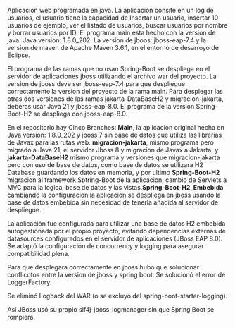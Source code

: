 Aplicacion web programada en java. La aplicacion consite en un log de usuarios, el usuario tiene la capacidad de Insertar un usuario, insertar 10 usuarios de ejemplo, ver el listado de usuarios, buscar usuarios por nombre y borrar usuarios por ID. El programa main esta hecho con la version de java: Java version: 1.8.0_202. La version de jboos: jboss-eap-7.4 y la version de maven de Apache Maven 3.6.1, en el entorno de desarroyo de Eclipse.

El programa de las ramas que no usan Spring-Boot se despliega en el servidor de aplicaciones jboss utilizando el archivo war del proyecto. La version de jboss deve ser jboss-eap-7.4 para que despliegue correctamente la version del proyecto de la rama main. Para desplegar las otras dos versiones de las ramas jakarta-DataBaseH2 y migracion-jakarta, deberas usar Java 21 y jboss-eap-8.0.
El programa de la version Spring-Boot-H2 se despliega con jboss-eap-8.0.

En el repositorio hay Cinco Branches: **Main**, la aplicacion original hecha en Java version: 1.8.0_202 y jboss 7 sin base de datos que utiliza las librerias de Javax para las rutas web. **migracion-jakarta**, mismo programa pero migrado a Java 21, el servidor Jboss 8 y migracion de Javax a Jakarta, y **jakarta-DataBaseH2** mismo programa y versiones que migracion-jakarta pero con uso de base de datos, como base de datos se utilizara H2 Database guardando los datos en memoria, y por ultimo **Spring-Boot-H2** migracion al framework Sptring-Boot de la aplicacion, cambio de Servlets a MVC para la logica, base de datos y las vistas.**Spring-Boot-H2_Embebida** cambiando la configuracion la aplicacion se despliega en jboss usando la base de datos embebida sin necesidad de tenerla añadida al servidor de despliegue.

La aplicación fue configurada para utilizar una base de datos H2 embebida autogestionada por el propio proyecto, evitando dependencias externas de datasources configurados en el servidor de aplicaciones (JBoss EAP 8.0). Se adaptó la configuración de concurrency y logging para asegurar compatibilidad plena.

Para que desplegara correctamente en jboss hubo que solucionar conflicotos entre la version de jboss y spring boot.
Se solucionó el error de LoggerFactory:

Se eliminó Logback del WAR (o se excluyó del spring-boot-starter-logging).

Así JBoss usó su propio slf4j-jboss-logmanager sin que Spring Boot se rompiera.

